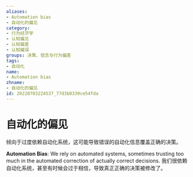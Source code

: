 ```yaml
---
aliases:
- Automation bias
- 自动化的偏见
category:
- 行为经济学
- 认知偏见
- 认知偏差
- 认知偏误
groups: 决策、信念与行为偏差
tags:
- 自动化
name:
- Automation bias
zhname:
- 自动化的偏见
id: 20220703224537_77d3b0339ce54fda
---
```


# 自动化的偏见

倾向于过度依赖自动化系统，这可能导致错误的自动化信息覆盖正确的决策。

**Automation Bias**: We rely on automated systems, sometimes trusting too much in the automated correction of actually correct decisions.
我们很依赖自动化系统，甚至有时候会过于相信，导致真正正确的决策被修改了。